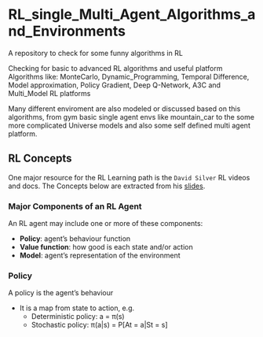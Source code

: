 # RL_single_Multi_Agent_Algorithms_and_Environments
A repository to check for some funny algorithms in RL

Checking for basic to advanced RL algorithms and useful platform
Algorithms like: MonteCarlo, Dynamic_Programming, Temporal Difference, Model approximation, Policy Gradient, 
Deep Q-Network, A3C and Multi_Model RL platforms

Many different enviroment are also modeled or discussed based on this algorithms, from gym basic single agent envs 
like mountain_car to the some more complicated Universe models and also some self defined multi agent platform.

## RL Concepts
One major resource for the RL Learning path is the ```David Silver``` RL videos and docs. The Concepts below are 
extracted from his [slides](https://www.davidsilver.uk/teaching/).

### Major Components of an RL Agent
An RL agent may include one or more of these components:
- **Policy**: agent’s behaviour function
- **Value function**: how good is each state and/or action
- **Model**: agent’s representation of the environment

### Policy
A policy is the agent’s behaviour
- It is a map from state to action, e.g.
    - Deterministic policy: a = π(s)
    - Stochastic policy: π(a|s) = P[At = a|St = s]